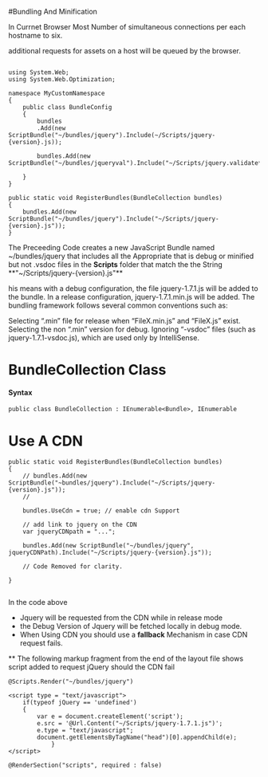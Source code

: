 #Bundling And Minification

In Currnet Browser Most Number of simultaneous connections per each hostname to six.

additional requests for assets on a host will be queued by the browser. 

```

using System.Web;
using System.Web.Optimization;

namespace MyCustomNamespace
{
	public class BundleConfig
	{
		bundles
		.Add(new ScriptBundle("~/bundles/jquery").Include(~/Scripts/jquery-{version}.js));

		bundles.Add(new ScriptBundle("~/bundles/jqueryval").Include("~/Scripts/jquery.validate*"));

	}
}

```

```
public static void RegisterBundles(BundleCollection bundles)
{
	bundles.Add(new ScriptBundle("~/bundles/jquery").Include("~/Scripts/jquery-{version}.js"));
}

```

The Preceeding Code creates a new JavaScript Bundle named ~/bundles/jquery that includes all the Appropriate that is debug or minified but not .vsdoc files in the **Scripts** folder that match the the String **"~/Scripts/jquery-{version}.js"**

his means with a  debug configuration, the file jquery-1.7.1.js will be added to the bundle. In a release configuration,  jquery-1.7.1.min.js will be added. The bundling framework follows several common conventions such as:

Selecting “.min” file for release when “FileX.min.js” and “FileX.js” exist.
Selecting the non “.min” version for debug.
Ignoring “-vsdoc” files (such as jquery-1.7.1-vsdoc.js), which are used only by IntelliSense.

# BundleCollection Class

#### Syntax

```
public class BundleCollection : IEnumerable<Bundle>, IEnumerable
```


# Use A CDN 

```
public static void RegisterBundles(BundleCollection bundles)
{
	// bundles.Add(new ScriptBundle("~bundles/jquery").Include("~/Scripts/jquery-{version}.js"));
	//

	bundles.UseCdn = true; // enable cdn Support

	// add link to jquery on the CDN
	var jqueryCDNpath = "...";

	bundles.Add(new ScriptBundle("~/bundles/jquery", jqueryCDNPath).Include("~/Scripts/jquery-{version}.js"));

	// Code Removed for clarity.

}


```
In the code above

- Jquery will be requested from the CDN while in release mode 
- the Debug Version of Jquery will be fetched locally in debug mode. 
- When Using CDN you should use a **fallback** Mechanism in case CDN request fails.


** The following markup fragment from the end of the layout file shows script added to request jQuery should the CDN fail

```
@Scripts.Render("~/bundles/jquery")

<script type = "text/javascript">
	if(typeof jQuery == 'undefined')
	{
		var e = document.createElement('script');
		e.src = '@Url.Content("~/Scripts/jquery-1.7.1.js")';
		e.type = "text/javascript";
		document.getElementsByTagName("head")[0].appendChild(e);
			}
</script>

@RenderSection("scripts", required : false)
```
